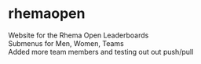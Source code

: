 # rhemaopen
Website for the Rhema Open Leaderboards   
Submenus for Men, Women, Teams   
Added more team members and testing out out push/pull  

